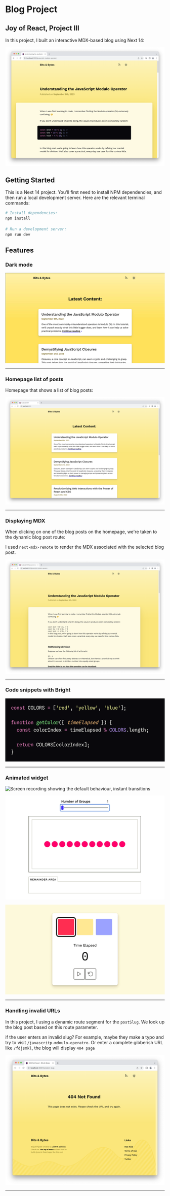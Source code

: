 # Blog Project

## Joy of React, Project III

In this project, I built an interactive MDX-based blog using Next 14:

![Screenshot of the final product](/docs/end-result.png)

## Getting Started

This is a Next 14 project. You'll first need to install NPM dependencies, and then run a local development server. Here are the relevant terminal commands:

```bash
# Install dependencies:
npm install

# Run a development server:
npm run dev
```

## Features

### Dark mode

![Screenshot of the site header, showing the RSS icon](/docs/dark-mode-toggle.gif)

---

### Homepage list of posts

Homepage that shows a list of blog posts:

![Screenshot showing the homepage with a reverse-chronological list of blog posts](/docs/homepage-list-of-posts.png)

---

### Displaying MDX

When clicking on one of the blog posts on the homepage, we're taken to the dynamic blog post route:

I used `next-mdx-remote` to render the MDX associated with the selected blog post.

![Screenshot showing the blog post layout with all of the content from the MDX file, with correct formatting (paragraphs, headings, etc)](/docs/blog-post-with-mdx.png)

---

### Code snippets with Bright

![Screenshot of the code snippets with correct syntax highlighting](/docs/bright-syntax-highlighting.png)

---

### Animated widget

![Screen recording showing the default behaviour, instant transitions](/docs/division-groups-default.gif)

![Screen recording showing the final animation](/docs/divison-groups-demo-with-remainder.gif)

![Screen recording of the `CircularColorsDemo` component](/docs/circular-colors-demo.gif)

---

### Handling invalid URLs

In this project, I using a dynamic route segment for the `postSlug`. We look up the blog post based on this route parameter.

if the user enters an invalid slug? For example, maybe they make a typo and try to visit `/javascritp-mdoulo-operatro`. Or enter a complete gibberish URL like `/fdjsmkl`, the blog will display `404 page`

![Screenshot of the 404 page](/docs/404-page.png)

---
